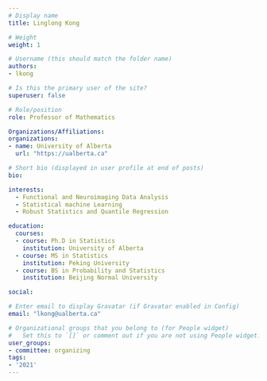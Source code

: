 ```yaml
---
# Display name
title: Linglong Kong

# Weight
weight: 1

# Username (this should match the folder name)
authors:
- lkong

# Is this the primary user of the site?
superuser: false

# Role/position
role: Professor of Mathematics

Organizations/Affiliations:
organizations:
- name: University of Alberta
  url: "https://ualberta.ca"

# Short bio (displayed in user profile at end of posts)
bio: 

interests:
  - Functional and Neuroimaging Data Analysis
  - Statistical machine Learning
  - Robust Statistics and Quantile Regression

education:
  courses:
  - course: Ph.D in Statistics
    institution: University of Alberta
  - course: MS in Statistics
    institution: Peking University
  - course: BS in Probability and Statistics
    institution: Beijing Normal University

social:

# Enter email to display Gravatar (if Gravatar enabled in Config)
email: "lkong@ualberta.ca"

# Organizational groups that you belong to (for People widget)
#   Set this to `[]` or comment out if you are not using People widget.
user_groups:
- committee: organizing
tags:
- '2021'
---
```

